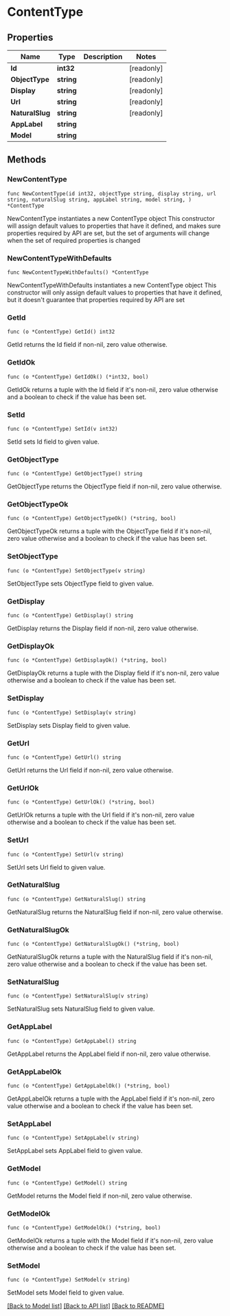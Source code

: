 # ContentType

## Properties

Name | Type | Description | Notes
------------ | ------------- | ------------- | -------------
**Id** | **int32** |  | [readonly] 
**ObjectType** | **string** |  | [readonly] 
**Display** | **string** |  | [readonly] 
**Url** | **string** |  | [readonly] 
**NaturalSlug** | **string** |  | [readonly] 
**AppLabel** | **string** |  | 
**Model** | **string** |  | 

## Methods

### NewContentType

`func NewContentType(id int32, objectType string, display string, url string, naturalSlug string, appLabel string, model string, ) *ContentType`

NewContentType instantiates a new ContentType object
This constructor will assign default values to properties that have it defined,
and makes sure properties required by API are set, but the set of arguments
will change when the set of required properties is changed

### NewContentTypeWithDefaults

`func NewContentTypeWithDefaults() *ContentType`

NewContentTypeWithDefaults instantiates a new ContentType object
This constructor will only assign default values to properties that have it defined,
but it doesn't guarantee that properties required by API are set

### GetId

`func (o *ContentType) GetId() int32`

GetId returns the Id field if non-nil, zero value otherwise.

### GetIdOk

`func (o *ContentType) GetIdOk() (*int32, bool)`

GetIdOk returns a tuple with the Id field if it's non-nil, zero value otherwise
and a boolean to check if the value has been set.

### SetId

`func (o *ContentType) SetId(v int32)`

SetId sets Id field to given value.


### GetObjectType

`func (o *ContentType) GetObjectType() string`

GetObjectType returns the ObjectType field if non-nil, zero value otherwise.

### GetObjectTypeOk

`func (o *ContentType) GetObjectTypeOk() (*string, bool)`

GetObjectTypeOk returns a tuple with the ObjectType field if it's non-nil, zero value otherwise
and a boolean to check if the value has been set.

### SetObjectType

`func (o *ContentType) SetObjectType(v string)`

SetObjectType sets ObjectType field to given value.


### GetDisplay

`func (o *ContentType) GetDisplay() string`

GetDisplay returns the Display field if non-nil, zero value otherwise.

### GetDisplayOk

`func (o *ContentType) GetDisplayOk() (*string, bool)`

GetDisplayOk returns a tuple with the Display field if it's non-nil, zero value otherwise
and a boolean to check if the value has been set.

### SetDisplay

`func (o *ContentType) SetDisplay(v string)`

SetDisplay sets Display field to given value.


### GetUrl

`func (o *ContentType) GetUrl() string`

GetUrl returns the Url field if non-nil, zero value otherwise.

### GetUrlOk

`func (o *ContentType) GetUrlOk() (*string, bool)`

GetUrlOk returns a tuple with the Url field if it's non-nil, zero value otherwise
and a boolean to check if the value has been set.

### SetUrl

`func (o *ContentType) SetUrl(v string)`

SetUrl sets Url field to given value.


### GetNaturalSlug

`func (o *ContentType) GetNaturalSlug() string`

GetNaturalSlug returns the NaturalSlug field if non-nil, zero value otherwise.

### GetNaturalSlugOk

`func (o *ContentType) GetNaturalSlugOk() (*string, bool)`

GetNaturalSlugOk returns a tuple with the NaturalSlug field if it's non-nil, zero value otherwise
and a boolean to check if the value has been set.

### SetNaturalSlug

`func (o *ContentType) SetNaturalSlug(v string)`

SetNaturalSlug sets NaturalSlug field to given value.


### GetAppLabel

`func (o *ContentType) GetAppLabel() string`

GetAppLabel returns the AppLabel field if non-nil, zero value otherwise.

### GetAppLabelOk

`func (o *ContentType) GetAppLabelOk() (*string, bool)`

GetAppLabelOk returns a tuple with the AppLabel field if it's non-nil, zero value otherwise
and a boolean to check if the value has been set.

### SetAppLabel

`func (o *ContentType) SetAppLabel(v string)`

SetAppLabel sets AppLabel field to given value.


### GetModel

`func (o *ContentType) GetModel() string`

GetModel returns the Model field if non-nil, zero value otherwise.

### GetModelOk

`func (o *ContentType) GetModelOk() (*string, bool)`

GetModelOk returns a tuple with the Model field if it's non-nil, zero value otherwise
and a boolean to check if the value has been set.

### SetModel

`func (o *ContentType) SetModel(v string)`

SetModel sets Model field to given value.



[[Back to Model list]](../README.md#documentation-for-models) [[Back to API list]](../README.md#documentation-for-api-endpoints) [[Back to README]](../README.md)


